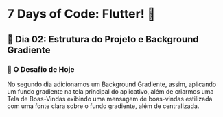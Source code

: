 # 7 Days of Code: Flutter! 📲

## 📳 Dia 02: Estrutura do Projeto e Background Gradiente
### 🚀 O Desafio de Hoje
No segundo dia adicionamos um Background Gradiente, assim, aplicando um fundo gradiente na tela principal do aplicativo, além de criarmos uma Tela de Boas-Vindas exibindo uma mensagem de boas-vindas estilizada com uma fonte clara sobre o fundo gradiente, além de centralizada.
  
